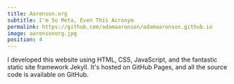 ```yaml
---
title: Aaronson.org
subtitle: I'm So Meta, Even This Acronym
permalink: https://github.com/adamaaronson/adamaaronson.github.io
image: aaronsonorg.jpg
position: 4
---
```


I developed this website using HTML, CSS, JavaScript, and the fantastic static site framework Jekyll. It's hosted on GitHub Pages, and all the source code is available on GitHub.